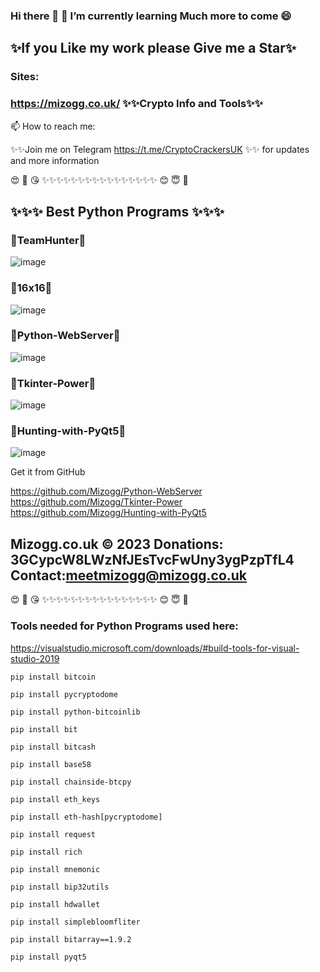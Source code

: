 
### Hi there 👋 🌱 I’m currently learning Much more to come 😄

## ✨If you Like my work please Give me a Star✨

### Sites: 
### https://mizogg.co.uk/ ✨✨Crypto Info and Tools✨✨

📫 How to reach me:

✨✨Join me on Telegram https://t.me/CryptoCrackersUK ✨✨ for updates and more information

😍 🥰 😘 ✨✨✨✨✨✨✨✨✨✨✨✨✨✨✨✨ 😊 😇 🙂

## ✨✨✨ Best Python Programs ✨✨✨


### 🐍TeamHunter🐍

![image](https://github.com/Mizogg/Mizogg/assets/88630056/d0d1d32a-1ade-4e03-bf5e-23944877efdc)

### 🐍16x16🐍

![image](https://github.com/Mizogg/Mizogg/assets/88630056/71db470e-fd78-413f-ab5c-ec9dc1a77255)

### 🐍Python-WebServer🐍

![image](https://user-images.githubusercontent.com/88630056/171491074-03b26077-039f-42e7-ace5-22119f71d9ff.png)

### 🐍Tkinter-Power🐍

![image](https://user-images.githubusercontent.com/88630056/201468891-a203d8c5-a6db-4175-a47e-7a4317428267.png)

### 🐍Hunting-with-PyQt5🐍

![image](https://github.com/Mizogg/Mizogg/assets/88630056/a2b07592-acad-44f5-a38b-86da357eb55f)

Get it from GitHub

https://github.com/Mizogg/Python-WebServer
https://github.com/Mizogg/Tkinter-Power
https://github.com/Mizogg/Hunting-with-PyQt5

## Mizogg.co.uk © 2023 Donations: 3GCypcW8LWzNfJEsTvcFwUny3ygPzpTfL4 Contact:meetmizogg@mizogg.co.uk
😍 🥰 😘 ✨✨✨✨✨✨✨✨✨✨✨✨✨✨✨✨ 😊 😇 🙂

### Tools needed for Python Programs used here:

https://visualstudio.microsoft.com/downloads/#build-tools-for-visual-studio-2019
```
pip install bitcoin

pip install pycryptodome

pip install python-bitcoinlib

pip install bit

pip install bitcash

pip install base58

pip install chainside-btcpy

pip install eth_keys

pip install eth-hash[pycryptodome]

pip install request

pip install rich

pip install mnemonic

pip install bip32utils

pip install hdwallet

pip install simplebloomfliter

pip install bitarray==1.9.2

pip install pyqt5
```

<!--
**Mizogg/Mizogg** is a ✨ _special_ ✨ repository because its `README.md` (this file) appears on your GitHub profile.




Here are some ideas to get you started:

- 🔭 I’m currently working on ...
- 🌱 I’m currently learning ...
- 👯 I’m looking to collaborate on ...
- 🤔 I’m looking for help with ...
- 💬 Ask me about ...
- 📫 How to reach me: ...
- 😄 Pronouns: ...
- ⚡ Fun fact: ...
-->
